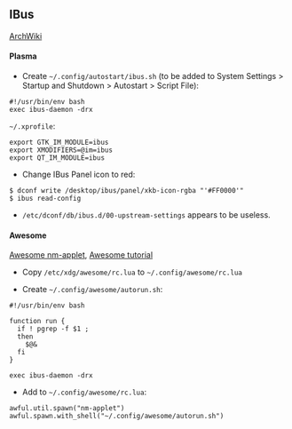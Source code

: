 ## IBus
[ArchWiki](https://wiki.archlinux.org/index.php/IBus)
#### Plasma

- Create `~/.config/autostart/ibus.sh` (to be added to System Settings > Startup and Shutdown > Autostart > Script File):
```
#!/usr/bin/env bash
exec ibus-daemon -drx
```

`~/.xprofile`:
```
export GTK_IM_MODULE=ibus
export XMODIFIERS=@im=ibus
export QT_IM_MODULE=ibus
```

- Change IBus Panel icon to red:
```
$ dconf write /desktop/ibus/panel/xkb-icon-rgba "'#FF0000'"
$ ibus read-config
```
- `/etc/dconf/db/ibus.d/00-upstream-settings` appears to be useless.

#### Awesome

[Awesome nm-applet](https://stackoverflow.com/questions/30550878/awesome-desktop-manager-widgets), [Awesome tutorial](https://awesomewm.org/apidoc/documentation/07-my-first-awesome.md.html)


- Copy `/etc/xdg/awesome/rc.lua` to `~/.config/awesome/rc.lua
`

- Create `~/.config/awesome/autorun.sh`:
```
#!/usr/bin/env bash

function run {
  if ! pgrep -f $1 ;
  then
    $@&
  fi
}

exec ibus-daemon -drx

```

- Add to `~/.config/awesome/rc.lua`:
```
awful.util.spawn("nm-applet")
awful.spawn.with_shell("~/.config/awesome/autorun.sh")
```